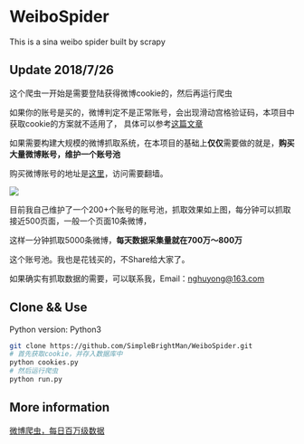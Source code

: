 # WeiboSpider
This is a sina weibo spider built by scrapy

## Update 2018/7/26
这个爬虫一开始是需要登陆获得微博cookie的，然后再运行爬虫

如果你的账号是买的，微博判定不是正常账号，会出现滑动宫格验证码，本项目中获取cookie的方案就不适用了，
具体可以参考[这篇文章](https://juejin.im/post/5acf0ffcf265da23826e5e20)

如果需要构建大规模的微博抓取系统，在本项目的基础上**仅仅**需要做的就是，**购买大量微博账号，维护一个账号池**

购买微博账号的地址是[这里](http://www.xiaohao.shop/)，访问需要翻墙。

![](http://wx1.sinaimg.cn/mw690/006Ueclxly1ftnejuexllj31cq0ce7a1.jpg)

目前我自己维护了一个200+个账号的账号池，抓取效果如上图，每分钟可以抓取接近500页面，一般一个页面10条微博，

这样一分钟抓取5000条微博，**每天数据采集量就在700万～800万**

这个账号池。我也是花钱买的，不Share给大家了。

如果确实有抓取数据的需要，可以联系我，Email：nghuyong@163.com

## Clone && Use
Python version: Python3
```bash
git clone https://github.com/SimpleBrightMan/WeiboSpider.git
# 首先获取cookie，并存入数据库中
python cookies.py
# 然后运行爬虫
python run.py
```

## More information
[微博爬虫，每日百万级数据](http://blog.nghuyong.top/2017/10/29/spider/%E5%BE%AE%E5%8D%9A%E7%88%AC%E8%99%AB/)
